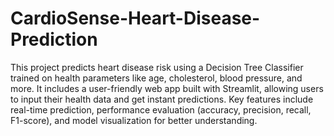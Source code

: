 # CardioSense-Heart-Disease-Prediction
This project predicts heart disease risk using a Decision Tree Classifier trained on health parameters like age, cholesterol, blood pressure, and more.
It includes a user-friendly web app built with Streamlit, allowing users to input their health data and get instant predictions.
Key features include real-time prediction, performance evaluation (accuracy, precision, recall, F1-score), and model visualization for better understanding.
